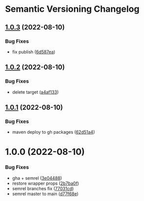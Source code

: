 # Semantic Versioning Changelog

## [1.0.3](https://github.com/Dudu876/java-semantic-release/compare/v1.0.2...v1.0.3) (2022-08-10)


### Bug Fixes

* fix publish ([6d587ea](https://github.com/Dudu876/java-semantic-release/commit/6d587eaaeb8c553929556d698a72a02b250bef9c))

## [1.0.2](https://github.com/Dudu876/java-semantic-release/compare/v1.0.1...v1.0.2) (2022-08-10)


### Bug Fixes

* delete target ([a4af133](https://github.com/Dudu876/java-semantic-release/commit/a4af133970877e10802dbf51e7ec0cfaf26d6dc9))

## [1.0.1](https://github.com/Dudu876/java-semantic-release/compare/v1.0.0...v1.0.1) (2022-08-10)


### Bug Fixes

* maven deploy to gh packages ([62d51a4](https://github.com/Dudu876/java-semantic-release/commit/62d51a40c593311f980e9397f4d29b3572172c82))

# 1.0.0 (2022-08-10)


### Bug Fixes

* gha + semrel ([3e04488](https://github.com/Dudu876/java-semantic-release/commit/3e04488a733d0427f5269991713a67cc0576d15b))
* restore wrapper props ([2b7ba0f](https://github.com/Dudu876/java-semantic-release/commit/2b7ba0f7a75c97969af1e85155b858b9ce8c9304))
* semrel branches fix ([77031cd](https://github.com/Dudu876/java-semantic-release/commit/77031cdfcdc981cd297ec85a971aadd770fe6b10))
* semrel master to main ([d77f68e](https://github.com/Dudu876/java-semantic-release/commit/d77f68e489b289267dd8fcf8d571982a68ad2104))
